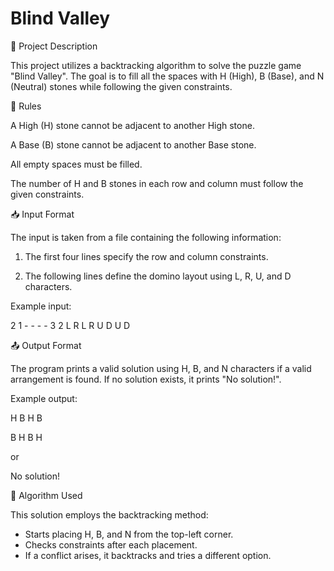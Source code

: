 # Blind Valley

📌 Project Description

This project utilizes a backtracking algorithm to solve the puzzle game "Blind Valley". The goal is to fill all the spaces with H (High), B (Base), and N (Neutral) stones while following the given constraints.

🚀 Rules

A High (H) stone cannot be adjacent to another High stone.

A Base (B) stone cannot be adjacent to another Base stone.

All empty spaces must be filled.

The number of H and B stones in each row and column must follow the given constraints.

📥 Input Format

The input is taken from a file containing the following information:
1. The first four lines specify the row and column constraints.
   
2. The following lines define the domino layout using L, R, U, and D characters.
   
Example input:

2 1 \- \-
\- \- 3 2
L R L R
U D U D

📤 Output Format

The program prints a valid solution using H, B, and N characters if a valid arrangement is found. If no solution exists, it prints "No solution!".

Example output:

H B H B

B H B H

or

No solution!

📜 Algorithm Used

This solution employs the backtracking method:
* Starts placing H, B, and N from the top-left corner.
* Checks constraints after each placement.
* If a conflict arises, it backtracks and tries a different option.
